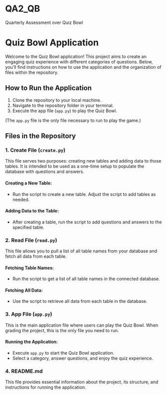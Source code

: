 # QA2_QB
Quarterly Assessment over Quiz Bowl

# Quiz Bowl Application

Welcome to the Quiz Bowl application! This project aims to create an engaging quiz experience with different categories of questions. Below, you'll find instructions on how to use the application and the organization of files within the repository.

## How to Run the Application

1. Clone the repository to your local machine.
2. Navigate to the repository folder in your terminal.
3. Execute the app file (`app.py`) to play the Quiz Bowl.

(The `app.py` file is the only file necessary to run to play the game.)



## Files in the Repository

### 1. Create File (`create.py`)

This file serves two purposes: creating new tables and adding data to those tables. It is intended to be used as a one-time setup to populate the database with questions and answers.

#### Creating a New Table:
- Run the script to create a new table. Adjust the script to add tables as needed.

#### Adding Data to the Table:
- After creating a table, run the script to add questions and answers to the specified table.

### 2. Read File (`read.py`)

This file allows you to pull a list of all table names from your database and fetch all data from each table.

#### Fetching Table Names:
- Run the script to get a list of all table names in the connected database.

#### Fetching All Data:
- Use the script to retrieve all data from each table in the database.

### 3. App File (`app.py`)

This is the main application file where users can play the Quiz Bowl. When grading the project, this is the only file you need to run.

#### Running the Application:
- Execute `app.py` to start the Quiz Bowl application.
- Select a category, answer questions, and enjoy the quiz experience.

### 4. README.md

This file provides essential information about the project, its structure, and instructions for running the application.